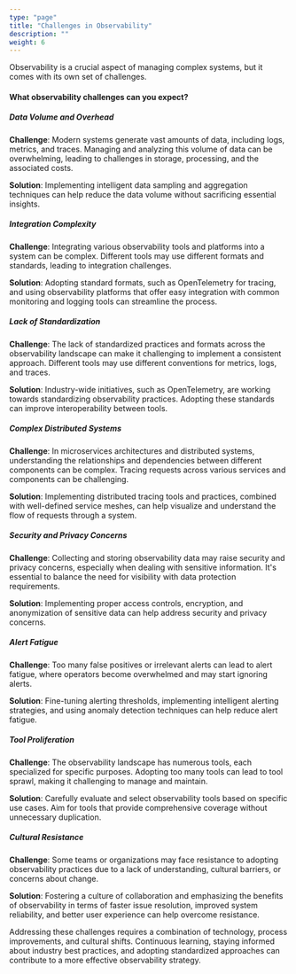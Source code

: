 ```yaml
---
type: "page"
title: "Challenges in Observability"
description: ""
weight: 6
---
```


Observability is a crucial aspect of managing complex systems, but it comes with its own set of challenges.

#### What observability challenges can you expect?

##### Data Volume and Overhead
**Challenge**: Modern systems generate vast amounts of data, including logs, metrics, and traces. Managing and analyzing this volume of data can be overwhelming, leading to challenges in storage, processing, and the associated costs.

**Solution**: Implementing intelligent data sampling and aggregation techniques can help reduce the data volume without sacrificing essential insights.

##### Integration Complexity
**Challenge**: Integrating various observability tools and platforms into a system can be complex. Different tools may use different formats and standards, leading to integration challenges.

**Solution**: Adopting standard formats, such as OpenTelemetry for tracing, and using observability platforms that offer easy integration with common monitoring and logging tools can streamline the process.

##### Lack of Standardization
**Challenge**: The lack of standardized practices and formats across the observability landscape can make it challenging to implement a consistent approach. Different tools may use different conventions for metrics, logs, and traces.

**Solution**: Industry-wide initiatives, such as OpenTelemetry, are working towards standardizing observability practices. Adopting these standards can improve interoperability between tools.

##### Complex Distributed Systems
**Challenge**: In microservices architectures and distributed systems, understanding the relationships and dependencies between different components can be complex. Tracing requests across various services and components can be challenging.

**Solution**: Implementing distributed tracing tools and practices, combined with well-defined service meshes, can help visualize and understand the flow of requests through a system.

##### Security and Privacy Concerns
**Challenge**: Collecting and storing observability data may raise security and privacy concerns, especially when dealing with sensitive information. It's essential to balance the need for visibility with data protection requirements.

**Solution**: Implementing proper access controls, encryption, and anonymization of sensitive data can help address security and privacy concerns.

##### Alert Fatigue
**Challenge**: Too many false positives or irrelevant alerts can lead to alert fatigue, where operators become overwhelmed and may start ignoring alerts.

**Solution**: Fine-tuning alerting thresholds, implementing intelligent alerting strategies, and using anomaly detection techniques can help reduce alert fatigue.

##### Tool Proliferation
**Challenge**: The observability landscape has numerous tools, each specialized for specific purposes. Adopting too many tools can lead to tool sprawl, making it challenging to manage and maintain.

**Solution**: Carefully evaluate and select observability tools based on specific use cases. Aim for tools that provide comprehensive coverage without unnecessary duplication.

##### Cultural Resistance
**Challenge**: Some teams or organizations may face resistance to adopting observability practices due to a lack of understanding, cultural barriers, or concerns about change.

**Solution**: Fostering a culture of collaboration and emphasizing the benefits of observability in terms of faster issue resolution, improved system reliability, and better user experience can help overcome resistance.



Addressing these challenges requires a combination of technology, process improvements, and cultural shifts. Continuous learning, staying informed about industry best practices, and adopting standardized approaches can contribute to a more effective observability strategy.